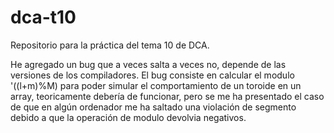 # dca-t10
Repositorio para la práctica del tema 10 de DCA.

He agregado un bug que a veces salta a veces no, depende de las versiones de los compiladores.
El bug consiste en calcular el modulo '((l+m)%M) para poder simular el comportamiento de un toroide en un array, teoricamente debería de funcionar, pero se me ha presentado el caso de que en algún ordenador me ha saltado una violación de segmento debido a que la operación de modulo devolvia negativos.


